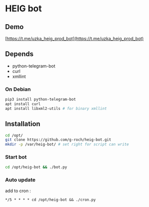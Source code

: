 # HEIG bot
## Demo
[https://t.me/uzka_heig_prod_bot](https://t.me/uzka_heig_prod_bot)

## Depends
 - python-telegram-bot
 - curl
 - xmllint

### On Debian
```bash
pip3 install python-telegram-bot
apt install curl 
apt install libxml2-utils # for binary xmllint
```

## Installation

```bash
cd /opt/
git clone https://github.com/g-roch/heig-bot.git
mkdir -p /var/heig-bot/ # set right for script can write
```

### Start bot

```bash
cd /opt/heig-bot && ./bot.py
```

### Auto update

add to cron :
```cron
*/5 * * * * cd /opt/heig-bot && ./cron.py
```
